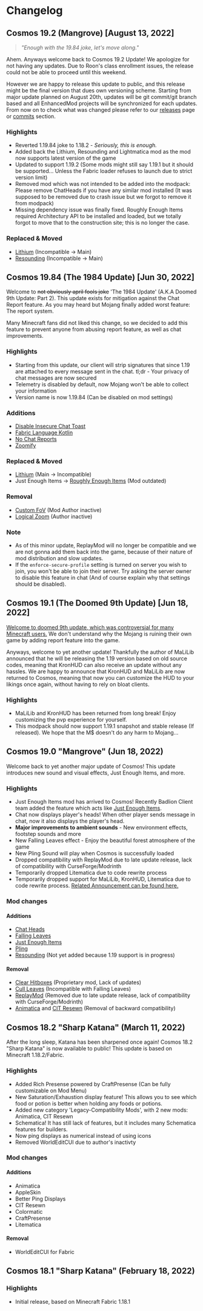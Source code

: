 # Changelog
## Cosmos 19.2 (Mangrove) [August 13, 2022]
> *"Enough with the 19.84 joke, let's move along."*

Ahem. Anyways welcome back to Cosmos 19.2 Update! We apologize for not having any updates.
Due to Roon's class enrollment issues, the release could not be able to proceed until this weekend.

However we are happy to release this update to public, and this release might be the final version that dues own versioning scheme.
Starting from major update planned on August 20th, updates will be git commit/git branch based and all EnhancedMod projects will be synchronized for each updates. From now on to check what was changed please refer to our [releases](https://github.com/MysticMoonlight/EnhancedMod/releases) page or [commits](https://github.com/MysticMoonlight/EnhancedMod/commits/main) section.

### Highlights
* Reverted 1.19.84 joke to 1.18.2 - *Seriously, this is enough.*
* Added back the Lithium, Resounding and Lightmatica mod as the mod now supports latest version of the game
* Updated to support 1.19.2 (Some mods might still say 1.19.1 but it should be supported... Unless the Fabric loader refuses to launch due to strict version limit)
* Removed mod which was not intended to be added into the modpack: Please remove ChatHeads if you have any similar mod installed (It was supposed to be removed due to crash issue but we forgot to remove it from modpack)
* Missing dependency issue was finally fixed. Roughly Enough Items required Architectury API to be installed and loaded, but we totally forgot to move that to the construction site; this is no longer the case.

### Replaced & Moved
* [Lithium](https://www.curseforge.com/minecraft/mc-mods/lithium) (Incompatible -> Main)
* [Resounding](https://modrinth.com/mod/resounding) (Incompatible -> Main)

## Cosmos 19.84 (The 1984 Update) [Jun 30, 2022]
Welcome to ~~not obviously april fools joke~~ 'The 1984 Update' (A.K.A Doomed 9th Update: Part 2). This update exists for mitigation against the Chat Report feature.
As you may heard but Mojang finally added worst feature: The report system.

Many Minecraft fans did not liked this change, so we decided to add this feature to prevent anyone from abusing report feature, as well as chat improvements.

### Highlights
* Starting from this update, our client will strip signatures that since 1.19 are attached to every message sent in the chat. tl;dr - Your privacy of chat messages are now secured
* Telemetry is disabled by default, now Mojang won't be able to collect your information
* Version name is now 1.19.84 (Can be disabled on mod settings)

### Additions
* [Disable Insecure Chat Toast](https://www.curseforge.com/minecraft/mc-mods/disable-insecure-chat-toast)
* [Fabric Language Kotlin](https://www.curseforge.com/minecraft/mc-mods/fabric-language-kotlin)
* [No Chat Reports](https://www.curseforge.com/minecraft/mc-mods/no-chat-reports)
* [Zoomify](https://www.curseforge.com/minecraft/mc-mods/zoomify)

### Replaced & Moved
* [Lithium](https://www.curseforge.com/minecraft/mc-mods/lithium) (Main -> Incompatible)
* Just Enough Items -> [Roughly Enough Items](https://modrinth.com/mod/roughly-enough-items) (Mod outdated)

### Removal
* [Custom FoV](https://www.curseforge.com/minecraft/mc-mods/custom-fov-fabric) (Mod Author inactive)
* [Logical Zoom](https://www.curseforge.com/minecraft/mc-mods/logical-zoom) (Author inactive)

### Note
* As of this minor update, ReplayMod will no longer be compatible and we are not gonna add them back into the game, because of their nature of mod distribution and slow updates.
* If the `enforce-secure-profile` setting is turned on server you wish to join, you won't be able to join their server. Try asking the server owner to disable this feature in chat (And of course explain why that settings should be disabled).

## Cosmos 19.1 (The Doomed 9th Update) [Jun 18, 2022]
[Welcome to doomed 9th update, which was controversial for many Minecraft users.](https://arstechnica.com/gaming/2022/06/microsoft-will-start-banning-players-from-all-private-minecraft-servers/) We don't understand why the Mojang is ruining their own game by adding report feature into the game.

Anyways, welcome to yet another update! Thankfully the author of MaLiLib announced that he will be releasing the 1.19 version based on old source codes, meaning that KronHUD can also receive an update without any hassles.
We are happy to announce that KronHUD and MaLiLib are now returned to Cosmos, meaning that now you can customize the HUD to your likings once again, without having to rely on bloat clients.

### Highlights
* MaLiLib and KronHUD has been returned from long break! Enjoy customizing the pvp experience for yourself.
* This modpack should now support 1.19.1 snapshot and stable release (If released). We hope that the M$ doesn't do any harm to Mojang...

## Cosmos 19.0 "Mangrove" (Jun 18, 2022)
Welcome back to yet another major update of Cosmos! This update introduces new sound and visual effects, Just Enough Items, and more.

### Highlights
* Just Enough Items mod has arrived to Cosmos! Recently Badlion Client team added the feature which acts like [Just Enough Items](https://twitter.com/BadlionClient/status/1518590660017676289).
* Chat now displays player's heads! When other player sends message in chat, now it also displays the player's head.
* **Major improvements to ambient sounds** - New environment effects, footstep sounds and more
* New Falling Leaves effect - Enjoy the beautiful forest atmosphere of the game
* New Pling Sound will play when Cosmos is successfully loaded
* Dropped compatibility with ReplayMod due to late update release, lack of compatibility with CurseForge/Modrinth
* Temporarily dropped Litematica due to code rewrite process
* Temporarily dropped support for MaLiLib, KronHUD, Litematica due to code rewrite process. [Related Announcement can be found here.](https://www.curseforge.com/minecraft/mc-mods/malilib)

### Mod changes
#### Additions
* [Chat Heads](https://www.curseforge.com/minecraft/mc-mods/chat-heads)
* [Falling Leaves](https://www.curseforge.com/minecraft/mc-mods/falling-leaves-fabric)
* [Just Enough Items](https://www.curseforge.com/minecraft/mc-mods/jei)
* [Pling](https://www.curseforge.com/minecraft/mc-mods/pling)
* [Resounding](https://modrinth.com/mod/resounding) (Not yet added because 1.19 support is in progress)

#### Removal
* [Clear Hitboxes](https://www.curseforge.com/minecraft/mc-mods/clear-hitboxes) (Proprietary mod, Lack of updates)
* [Cull Leaves](https://www.curseforge.com/minecraft/mc-mods/cull-leaves) (Incompatible with Falling Leaves)
* [ReplayMod](https://www.replaymod.com/) (Removed due to late update release, lack of compatibility with CurseForge/Modrinth)
* [Animatica](https://www.curseforge.com/minecraft/mc-mods/animatica) and [CIT Resewn](https://modrinth.com/mod/cit-resewn) (Removal of backward compatibility)

## Cosmos 18.2 "Sharp Katana" (March 11, 2022)
After the long sleep, Katana has been sharpened once again! Cosmos 18.2 "Sharp Katana" is now available to public! This update is based on Minecraft 1.18.2/Fabric.

### Highlights
* Added Rich Presense powered by CraftPresense (Can be fully customizable on Mod Menu)
* New Saturation/Exhaustion display feature! This allows you to see which food or potion is better when holding any foods or potions.
* Added new category 'Legacy-Compatibility Mods', with 2 new mods: Animatica, CIT Resewn
* Schematica! It has still lack of features, but it includes many Schematica features for builders.
* Now ping displays as numerical instead of using icons
* Removed WorldEditCUI due to author's inactivty

### Mod changes
#### Additions
* Animatica
* AppleSkin
* Better Ping Displays
* CIT Resewn
* Colormatic
* CraftPresense
* Litematica

#### Removal
* WorldEditCUI for Fabric

## Cosmos 18.1 "Sharp Katana" (February 18, 2022)
### Highlights
* Initial release, based on Minecraft Fabric 1.18.1
